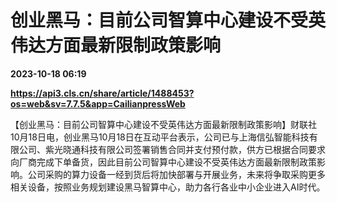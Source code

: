 # 创业黑马：目前公司智算中心建设不受英伟达方面最新限制政策影响

**2023-10-18 06:19**

**https://api3.cls.cn/share/article/1488453?os=web&sv=7.7.5&app=CailianpressWeb**

【创业黑马：目前公司智算中心建设不受英伟达方面最新限制政策影响】财联社10月18日电，创业黑马10月18日在互动平台表示，公司已与上海信弘智能科技有限公司、紫光晓通科技有限公司签署销售合同并支付预付款，供方已根据合同要求向厂商完成下单备货，因此目前公司智算中心建设不受英伟达方面最新限制政策影响。公司采购的算力设备一经到货后将加快部署与开展业务，未来将争取采购更多相关设备，按照业务规划建设黑马智算中心，助力各行各业中小企业进入AI时代。
